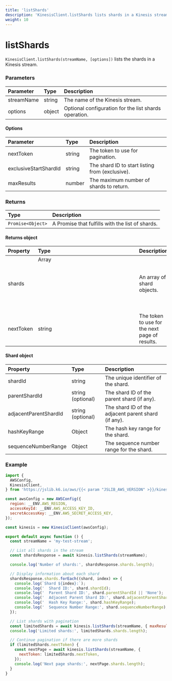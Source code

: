```yaml
---
title: 'listShards'
description: 'KinesisClient.listShards lists shards in a Kinesis stream'
weight: 10
---
```


# listShards

`KinesisClient.listShards(streamName, [options])` lists the shards in a Kinesis stream.

### Parameters

| Parameter  | Type   | Description                                           |
| :--------- | :----- | :---------------------------------------------------- |
| streamName | string | The name of the Kinesis stream.                       |
| options    | object | Optional configuration for the list shards operation. |

#### Options

| Parameter             | Type   | Description                                     |
| :-------------------- | :----- | :---------------------------------------------- |
| nextToken             | string | The token to use for pagination.                |
| exclusiveStartShardId | string | The shard ID to start listing from (exclusive). |
| maxResults            | number | The maximum number of shards to return.         |

### Returns

| Type              | Description                                      |
| :---------------- | :----------------------------------------------- |
| `Promise<Object>` | A Promise that fulfills with the list of shards. |

#### Returns object

| Property  | Type          | Description                                    |
| :-------- | :------------ | :--------------------------------------------- |
| shards    | Array<Object> | An array of shard objects.                     |
| nextToken | string        | The token to use for the next page of results. |

#### Shard object

| Property              | Type              | Description                                         |
| :-------------------- | :---------------- | :-------------------------------------------------- |
| shardId               | string            | The unique identifier of the shard.                 |
| parentShardId         | string (optional) | The shard ID of the parent shard (if any).          |
| adjacentParentShardId | string (optional) | The shard ID of the adjacent parent shard (if any). |
| hashKeyRange          | Object            | The hash key range for the shard.                   |
| sequenceNumberRange   | Object            | The sequence number range for the shard.            |

### Example

<!-- md-k6:skip -->

```javascript
import {
  AWSConfig,
  KinesisClient,
} from 'https://jslib.k6.io/aws/{{< param "JSLIB_AWS_VERSION" >}}/kinesis.js';

const awsConfig = new AWSConfig({
  region: __ENV.AWS_REGION,
  accessKeyId: __ENV.AWS_ACCESS_KEY_ID,
  secretAccessKey: __ENV.AWS_SECRET_ACCESS_KEY,
});

const kinesis = new KinesisClient(awsConfig);

export default async function () {
  const streamName = 'my-test-stream';

  // List all shards in the stream
  const shardsResponse = await kinesis.listShards(streamName);

  console.log('Number of shards:', shardsResponse.shards.length);

  // Display information about each shard
  shardsResponse.shards.forEach((shard, index) => {
    console.log(`Shard ${index}:`);
    console.log('  Shard ID:', shard.shardId);
    console.log('  Parent Shard ID:', shard.parentShardId || 'None');
    console.log('  Adjacent Parent Shard ID:', shard.adjacentParentShardId || 'None');
    console.log('  Hash Key Range:', shard.hashKeyRange);
    console.log('  Sequence Number Range:', shard.sequenceNumberRange);
  });

  // List shards with pagination
  const limitedShards = await kinesis.listShards(streamName, { maxResults: 2 });
  console.log('Limited shards:', limitedShards.shards.length);

  // Continue pagination if there are more shards
  if (limitedShards.nextToken) {
    const nextPage = await kinesis.listShards(streamName, {
      nextToken: limitedShards.nextToken,
    });
    console.log('Next page shards:', nextPage.shards.length);
  }
}
```
